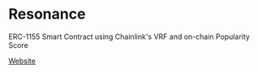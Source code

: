 # Resonance
ERC-1155 Smart Contract using Chainlink's VRF and on-chain Popularity Score

[Website](https://saileshbechar.github.io/Resonance/)
